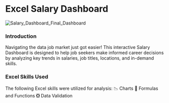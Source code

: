 # Excel Salary Dashboard

![Salary_Dashboard_Final_Dashboard](https://github.com/user-attachments/assets/ba43da84-1f91-4e83-9eb3-b4811dc2ce5b)




### Introduction

Navigating the data job market just got easier! This interactive Salary Dashboard
is designed to help job seekers make informed career decisions by analyzing key trends in salaries, job titles, locations, and in-demand skills.



### Excel Skills Used

The following Excel skills were utilized for analysis:
📉 Charts
🧮 Formulas and Functions
❎ Data Validation
